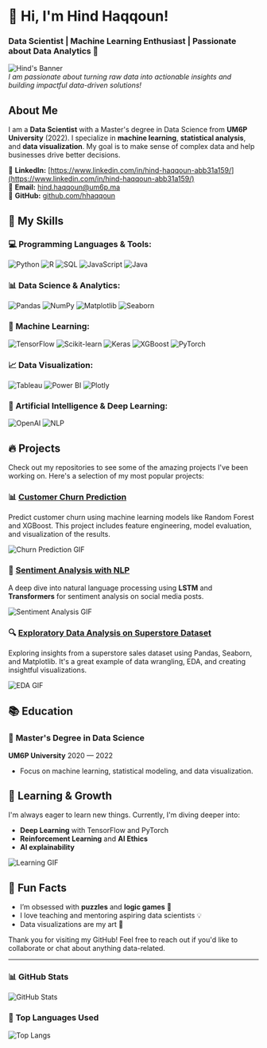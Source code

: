 # 👋 Hi, I'm Hind Haqqoun! 
### Data Scientist | Machine Learning Enthusiast | Passionate about Data Analytics 🚀

![Hind's Banner](https://via.placeholder.com/1200x300/2D3A45/ffffff?text=Welcome+to+Hind+Haqqoun's+GitHub)  
*I am passionate about turning raw data into actionable insights and building impactful data-driven solutions!*

## About Me
I am a **Data Scientist** with a Master's degree in Data Science from **UM6P University** (2022). I specialize in **machine learning**, **statistical analysis**, and **data visualization**. My goal is to make sense of complex data and help businesses drive better decisions.

🔹 **LinkedIn:** [https://www.linkedin.com/in/hind-haqqoun-abb31a159/](https://www.linkedin.com/in/hind-haqqoun-abb31a159/)  
🔹 **Email:** [hind.haqqoun@um6p.ma](hind.haqqoun@um6p.ma)  
🔹 **GitHub:** [github.com/hhaqqoun](https://github.com/hhaqqoun)  

## 🌟 My Skills

### 💻 Programming Languages & Tools:
![Python](https://img.shields.io/badge/-Python-3776AB?style=flat-square&logo=python&logoColor=white)
![R](https://img.shields.io/badge/-R-276DC3?style=flat-square&logo=R&logoColor=white)
![SQL](https://img.shields.io/badge/-SQL-00758F?style=flat-square&logo=SQL&logoColor=white)
![JavaScript](https://img.shields.io/badge/-JavaScript-F7DF1E?style=flat-square&logo=javascript&logoColor=black)
![Java](https://img.shields.io/badge/-Java-007396?style=flat-square&logo=java&logoColor=white)


### 📊 Data Science & Analytics:
![Pandas](https://img.shields.io/badge/-Pandas-150458?style=flat-square&logo=pandas&logoColor=white)
![NumPy](https://img.shields.io/badge/-NumPy-013243?style=flat-square&logo=numpy&logoColor=white)
![Matplotlib](https://img.shields.io/badge/-Matplotlib-0077B5?style=flat-square&logo=matplotlib&logoColor=white)
![Seaborn](https://img.shields.io/badge/-Seaborn-9E2A2F?style=flat-square&logo=seaborn&logoColor=white)

### 🤖 Machine Learning:
![TensorFlow](https://img.shields.io/badge/-TensorFlow-FF6F00?style=flat-square&logo=tensorflow&logoColor=white)
![Scikit-learn](https://img.shields.io/badge/-Scikit--Learn-F7931E?style=flat-square&logo=scikit-learn&logoColor=white)
![Keras](https://img.shields.io/badge/-Keras-D00000?style=flat-square&logo=keras&logoColor=white)
![XGBoost](https://img.shields.io/badge/-XGBoost-FF9900?style=flat-square&logo=xgboost&logoColor=white)
![PyTorch](https://img.shields.io/badge/-PyTorch-EE4C2C?style=flat-square&logo=pytorch&logoColor=white)

### 📈 Data Visualization:
![Tableau](https://img.shields.io/badge/-Tableau-E97627?style=flat-square&logo=tableau&logoColor=white)
![Power BI](https://img.shields.io/badge/-Power%20BI-F2C811?style=flat-square&logo=powerbi&logoColor=white)
![Plotly](https://img.shields.io/badge/-Plotly-3E7C90?style=flat-square&logo=plotly&logoColor=white)

### 🧠 Artificial Intelligence & Deep Learning:
![OpenAI](https://img.shields.io/badge/-OpenAI-28A745?style=flat-square&logo=openai&logoColor=white)
![NLP](https://img.shields.io/badge/-NLP-55C1D7?style=flat-square&logo=nltk&logoColor=white)

## 🔥 Projects
Check out my repositories to see some of the amazing projects I've been working on. Here's a selection of my most popular projects:

### 📊 [**Customer Churn Prediction**](https://github.com/hhaqqoun/Customer-Churn-Prediction)
Predict customer churn using machine learning models like Random Forest and XGBoost. This project includes feature engineering, model evaluation, and visualization of the results.

![Churn Prediction GIF](https://media.giphy.com/media/3oKIPj2HgyIuQF9f1G/giphy.gif)

### 🧠 [**Sentiment Analysis with NLP**](https://github.com/hhaqqoun/Sentiment-Analysis)
A deep dive into natural language processing using **LSTM** and **Transformers** for sentiment analysis on social media posts.

![Sentiment Analysis GIF](https://media.giphy.com/media/l0ExaC1OXxgDbZlXa/giphy.gif)

### 🔍 [**Exploratory Data Analysis on Superstore Dataset**](https://github.com/hhaqqoun/EDA-Superstore)
Exploring insights from a superstore sales dataset using Pandas, Seaborn, and Matplotlib. It's a great example of data wrangling, EDA, and creating insightful visualizations.

![EDA GIF](https://media.giphy.com/media/3o6MbsYoxVeJrrSh9K/giphy.gif)

## 📚 Education

### 🏫 **Master's Degree in Data Science**  
**UM6P University** 2020 — 2022  
- Focus on machine learning, statistical modeling, and data visualization.


## 🌱 Learning & Growth

I'm always eager to learn new things. Currently, I'm diving deeper into:
- **Deep Learning** with TensorFlow and PyTorch
- **Reinforcement Learning** and **AI Ethics**
- **AI explainability** 

![Learning GIF](https://media.giphy.com/media/3o6Zt8JM5YYlL9ZNC0/giphy.gif)


## 💬 Fun Facts
- I’m obsessed with **puzzles** and **logic games** 🧩
- I love teaching and mentoring aspiring data scientists 💡
- Data visualizations are my art 🎨

Thank you for visiting my GitHub! Feel free to reach out if you'd like to collaborate or chat about anything data-related.

---

### 📊 **GitHub Stats**  

![GitHub Stats](https://github-readme-stats.vercel.app/api?username=hhaqqoun&show_icons=true&count_private=true&hide=prs&theme=radical)

### 🌟 **Top Languages Used**  
![Top Langs](https://github-readme-stats.vercel.app/api/top-langs/?username=hhaqqoun&layout=compact&theme=radical)



